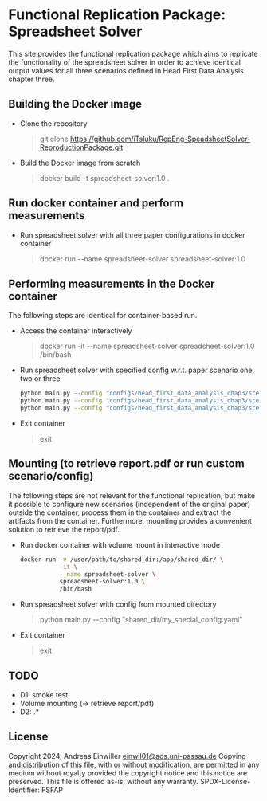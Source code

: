 # Functional Replication Package: Spreadsheet Solver
This site provides the functional replication package which aims to replicate the functionality of the spreadsheet solver in order to achieve identical output values for all three scenarios defined in Head First Data Analysis chapter three.

## Building the Docker image
- Clone the repository
    > git clone https://github.com/iTsluku/RepEng-SpeadsheetSolver-ReproductionPackage.git
- Build the Docker image from scratch
    > docker build -t spreadsheet-solver:1.0 .

## Run docker container and perform measurements
- Run spreadsheet solver with all three paper configurations in docker container
    > docker run --name spreadsheet-solver spreadsheet-solver:1.0

## Performing measurements in the Docker container
The following steps are identical for container-based run.

- Access the container interactively
    > docker run -it --name spreadsheet-solver spreadsheet-solver:1.0 /bin/bash
- Run spreadsheet solver with specified config w.r.t. paper scenario one, two or three
  ```bash
  python main.py --config "configs/head_first_data_analysis_chap3/scenario1.yaml"
  python main.py --config "configs/head_first_data_analysis_chap3/scenario2.yaml"
  python main.py --config "configs/head_first_data_analysis_chap3/scenario3.yaml"
  ```
- Exit container
    > exit
  
## Mounting (to retrieve report.pdf or run custom scenario/config)
The following steps are not relevant for the functional replication, but make it possible to configure new scenarios (independent of the original paper) outside the container, process them in the container and extract the artifacts from the container.
Furthermore, mounting provides a convenient solution to retrieve the report/pdf.

- Run docker container with volume mount in interactive mode
  ```bash
  docker run -v /user/path/to/shared_dir:/app/shared_dir/ \
             -it \
             --name spreadsheet-solver \
             spreadsheet-solver:1.0 \
             /bin/bash
  ```
- Run spreadsheet solver with config from mounted directory
    > python main.py --config "shared_dir/my_special_config.yaml"
- Exit container
    > exit

## TODO
+ D1: smoke test
+ Volume mounting (-> retrieve report/pdf)
+ D2: .*

## License
Copyright 2024, Andreas Einwiller <einwil01@ads.uni-passau.de>
Copying and distribution of this file, with or without modification,
are permitted in any medium without royalty provided the copyright
notice and this notice are preserved.  This file is offered as-is,
without any warranty.
SPDX-License-Identifier: FSFAP
